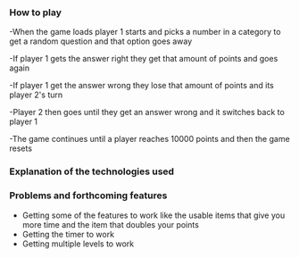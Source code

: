 ### How to play
-When the game loads player 1 starts and picks a number in a category to get a random question and that option goes away

-If player 1 gets the answer right they get that amount of points and goes again

-If player 1 get the answer wrong they lose that amount of points and its player 2's turn

-Player 2 then goes until they get an answer wrong and it switches back to player 1

-The game continues until a player reaches 10000 points and then the game resets

### Explanation of the technologies used

### Problems and forthcoming features
- Getting some of the features to work like the usable items that give you more time and the item that doubles your points 
- Getting the timer to work 
- Getting multiple levels to work 
